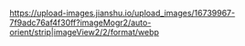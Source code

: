 https://upload-images.jianshu.io/upload_images/16739967-7f9adc76af4f30ff?imageMogr2/auto-orient/strip|imageView2/2/format/webp
